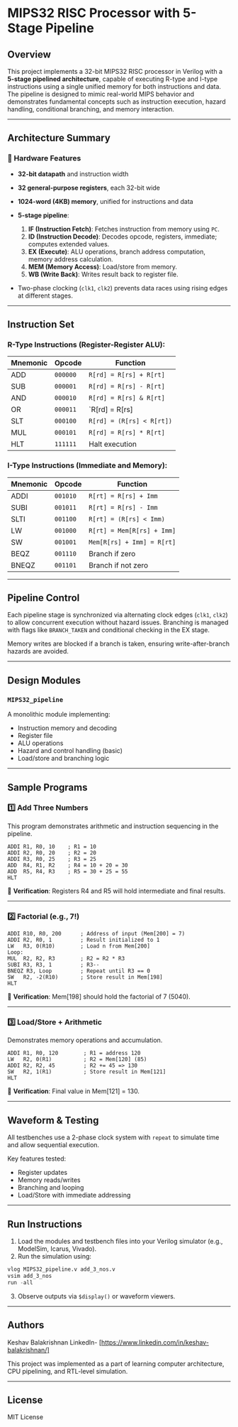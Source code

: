 
# MIPS32 RISC Processor with 5-Stage Pipeline

## Overview

This project implements a 32-bit MIPS32 RISC processor in Verilog with a **5-stage pipelined architecture**, capable of executing R-type and I-type instructions using a single unified memory for both instructions and data. The pipeline is designed to mimic real-world MIPS behavior and demonstrates fundamental concepts such as instruction execution, hazard handling, conditional branching, and memory interaction.

---

## Architecture Summary

### 🔧 Hardware Features

- **32-bit datapath** and instruction width
- **32 general-purpose registers**, each 32-bit wide
- **1024-word (4KB) memory**, unified for instructions and data
- **5-stage pipeline**:
  1. **IF (Instruction Fetch)**: Fetches instruction from memory using `PC`.
  2. **ID (Instruction Decode)**: Decodes opcode, registers, immediate; computes extended values.
  3. **EX (Execute)**: ALU operations, branch address computation, memory address calculation.
  4. **MEM (Memory Access)**: Load/store from memory.
  5. **WB (Write Back)**: Writes result back to register file.

- Two-phase clocking (`clk1`, `clk2`) prevents data races using rising edges at different stages.

---

## Instruction Set

### R-Type Instructions (Register-Register ALU):
| Mnemonic | Opcode    | Function |
|----------|-----------|----------|
| ADD      | `000000`  | `R[rd] = R[rs] + R[rt]` |
| SUB      | `000001`  | `R[rd] = R[rs] - R[rt]` |
| AND      | `000010`  | `R[rd] = R[rs] & R[rt]` |
| OR       | `000011`  | `R[rd] = R[rs] | R[rt]` |
| SLT      | `000100`  | `R[rd] = (R[rs] < R[rt])` |
| MUL      | `000101`  | `R[rd] = R[rs] * R[rt]` |
| HLT      | `111111`  | Halt execution |

### I-Type Instructions (Immediate and Memory):
| Mnemonic | Opcode    | Function |
|----------|-----------|----------|
| ADDI     | `001010`  | `R[rt] = R[rs] + Imm` |
| SUBI     | `001011`  | `R[rt] = R[rs] - Imm` |
| SLTI     | `001100`  | `R[rt] = (R[rs] < Imm)` |
| LW       | `001000`  | `R[rt] = Mem[R[rs] + Imm]` |
| SW       | `001001`  | `Mem[R[rs] + Imm] = R[rt]` |
| BEQZ     | `001110`  | Branch if zero |
| BNEQZ    | `001101`  | Branch if not zero |

---

## Pipeline Control

Each pipeline stage is synchronized via alternating clock edges (`clk1`, `clk2`) to allow concurrent execution without hazard issues. Branching is managed with flags like `BRANCH_TAKEN` and conditional checking in the EX stage.

Memory writes are blocked if a branch is taken, ensuring write-after-branch hazards are avoided.

---

## Design Modules

### `MIPS32_pipeline`

A monolithic module implementing:
- Instruction memory and decoding
- Register file
- ALU operations
- Hazard and control handling (basic)
- Load/store and branching logic

---

## Sample Programs

### 1️⃣ Add Three Numbers

This program demonstrates arithmetic and instruction sequencing in the pipeline.

```assembly
ADDI R1, R0, 10    ; R1 = 10
ADDI R2, R0, 20    ; R2 = 20
ADDI R3, R0, 25    ; R3 = 25
ADD  R4, R1, R2    ; R4 = 10 + 20 = 30
ADD  R5, R4, R3    ; R5 = 30 + 25 = 55
HLT
```

🧪 **Verification**: Registers R4 and R5 will hold intermediate and final results.

---

### 2️⃣ Factorial (e.g., 7!)

```assembly
ADDI R10, R0, 200      ; Address of input (Mem[200] = 7)
ADDI R2, R0, 1         ; Result initialized to 1
LW   R3, 0(R10)        ; Load n from Mem[200]
Loop:
MUL  R2, R2, R3        ; R2 = R2 * R3
SUBI R3, R3, 1         ; R3--
BNEQZ R3, Loop         ; Repeat until R3 == 0
SW   R2, -2(R10)       ; Store result in Mem[198]
HLT
```

🧪 **Verification**: Mem[198] should hold the factorial of 7 (5040).

---

### 3️⃣ Load/Store + Arithmetic

Demonstrates memory operations and accumulation.

```assembly
ADDI R1, R0, 120        ; R1 = address 120
LW   R2, 0(R1)          ; R2 = Mem[120] (85)
ADDI R2, R2, 45         ; R2 += 45 => 130
SW   R2, 1(R1)          ; Store result in Mem[121]
HLT
```

🧪 **Verification**: Final value in Mem[121] = 130.

---

## Waveform & Testing

All testbenches use a 2-phase clock system with `repeat` to simulate time and allow sequential execution.

Key features tested:
- Register updates
- Memory reads/writes
- Branching and looping
- Load/Store with immediate addressing

---

## Run Instructions

1. Load the modules and testbench files into your Verilog simulator (e.g., ModelSim, Icarus, Vivado).
2. Run the simulation using:
```verilog
vlog MIPS32_pipeline.v add_3_nos.v
vsim add_3_nos
run -all
```
3. Observe outputs via `$display()` or waveform viewers.

---

## Authors

Keshav Balakrishnan
LinkedIn- [https://www.linkedin.com/in/keshav-balakrishnan/]

This project was implemented as a part of learning computer architecture, CPU pipelining, and RTL-level simulation.

---

## License

MIT License
